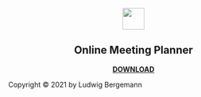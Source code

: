 

<p align="center">
  <img src="https://user-images.githubusercontent.com/54584689/119855575-50bfdd80-bf12-11eb-9476-00104f205da1.png" width="44">
</p>

<h2 align="center">
Online Meeting Planner
</h2>

<p align="center">
<a href="https://www.microsoft.com/de-de/store/apps/windows"><strong>DOWNLOAD</strong></a>
</p>

Copyright © 2021 by Ludwig Bergemann
